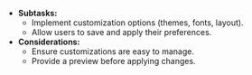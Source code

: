 - **Subtasks:**
    - Implement customization options (themes, fonts, layout).
    - Allow users to save and apply their preferences.
- **Considerations:**
    - Ensure customizations are easy to manage.
    - Provide a preview before applying changes.